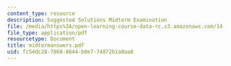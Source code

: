 ```yaml
---
content_type: resource
description: Suggested Solutions Midterm Examination
file: /media/https%3A/open-learning-course-data-rc.s3.amazonaws.com/14-23-government-regulation-of-industry-spring-2003/fc54dc2878688644b0e774872b1a0aa8_midtermanswers.pdf
file_type: application/pdf
resourcetype: Document
title: midtermanswers.pdf
uid: fc54dc28-7868-8644-b0e7-74872b1a0aa8
---
```

